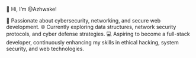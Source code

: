 👋 Hi, I’m @Azhwake!

🔐 Passionate about cybersecurity, networking, and secure web development.
🌐 Currently exploring data structures, network security protocols, and cyber defense strategies.
💻 Aspiring to become a full-stack developer, continuously enhancing my skills in ethical hacking, system security, and web technologies.
